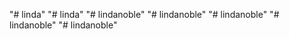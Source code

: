 "# linda" 
"# linda" 
"# lindanoble" 
"# lindanoble" 
"# lindanoble" 
"# lindanoble" 
"# lindanoble" 
